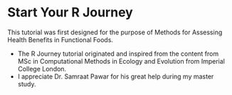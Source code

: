 # Start Your R Journey



This tutorial was first designed for the purpose of Methods for Assessing Health Benefits in Functional Foods.

- The R Journey tutorial originated and inspired from the content from MSc in Computational Methods in Ecology and Evolution from Imperial College London.
- I appreciate Dr. Samraat Pawar for his great help during my master study.



